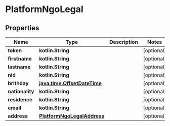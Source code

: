 
# PlatformNgoLegal

## Properties
Name | Type | Description | Notes
------------ | ------------- | ------------- | -------------
**token** | **kotlin.String** |  |  [optional]
**firstname** | **kotlin.String** |  |  [optional]
**lastname** | **kotlin.String** |  |  [optional]
**nid** | **kotlin.String** |  |  [optional]
**brithday** | [**java.time.OffsetDateTime**](java.time.OffsetDateTime.md) |  |  [optional]
**nationality** | **kotlin.String** |  |  [optional]
**residence** | **kotlin.String** |  |  [optional]
**email** | **kotlin.String** |  |  [optional]
**address** | [**PlatformNgoLegalAddress**](PlatformNgoLegalAddress.md) |  |  [optional]



